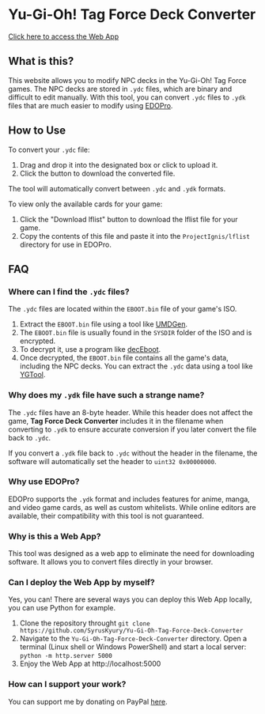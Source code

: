 # Yu-Gi-Oh! Tag Force Deck Converter
[Click here to access the Web App](https://syruskyury.github.io/Yu-Gi-Oh-Tag-Force-Deck-Converter/)

## What is this?

This website allows you to modify NPC decks in the Yu-Gi-Oh! Tag Force games. The NPC decks are stored in `.ydc` files, which are binary and difficult to edit manually. With this tool, you can convert `.ydc` files to `.ydk` files that are much easier to modify using [EDOPro](https://projectignis.github.io/download.html).

## How to Use

To convert your `.ydc` file:

1. Drag and drop it into the designated box or click to upload it.
2. Click the button to download the converted file. 

The tool will automatically convert between `.ydc` and `.ydk` formats.

To view only the available cards for your game:

1. Click the "Download lflist" button to download the lflist file for your game.
2. Copy the contents of this file and paste it into the `ProjectIgnis/lflist` directory for use in EDOPro.

## FAQ

### Where can I find the `.ydc` files?

The `.ydc` files are located within the `EBOOT.bin` file of your game's ISO. 

1. Extract the `EBOOT.bin` file using a tool like [UMDGen](https://www.romhacking.net/utilities/1218/).
2. The `EBOOT.bin` file is usually found in the `SYSDIR` folder of the ISO and is encrypted.
3. To decrypt it, use a program like [decEboot](https://www.romhacking.net/utilities/1225/).
4. Once decrypted, the `EBOOT.bin` file contains all the game's data, including the NPC decks. You can extract the `.ydc` data using a tool like [YGTool](https://github.com/matheuscardoso96/YGTool).

### Why does my `.ydk` file have such a strange name?

The `.ydc` files have an 8-byte header. While this header does not affect the game, **Tag Force Deck Converter** includes it in the filename when converting to `.ydk` to ensure accurate conversion if you later convert the file back to `.ydc`.

If you convert a `.ydk` file back to `.ydc` without the header in the filename, the software will automatically set the header to `uint32 0x00000000`.

### Why use EDOPro?

EDOPro supports the `.ydk` format and includes features for anime, manga, and video game cards, as well as custom whitelists. While online editors are available, their compatibility with this tool is not guaranteed.

### Why is this a Web App?

This tool was designed as a web app to eliminate the need for downloading software. It allows you to convert files directly in your browser.

### Can I deploy the Web App by myself?

Yes, you can! There are several ways you can deploy this Web App locally, you can use Python for example.
1. Clone the repository throught `git clone https://github.com/SyrusKyury/Yu-Gi-Oh-Tag-Force-Deck-Converter`
2. Navigate to the `Yu-Gi-Oh-Tag-Force-Deck-Converter` directory. Open a terminal (Linux shell or Windows PowerShell) and start a local server: `python -m http.server 5000`
3. Enjoy the Web App at http://localhost:5000

### How can I support your work?

You can support me by donating on PayPal [here](https://www.paypal.com/donate/?hosted_button_id=ETV8BCE3C6LWU).

